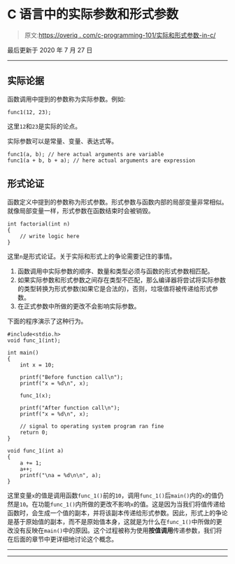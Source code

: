 # C 语言中的实际参数和形式参数

> 原文:[https://overiq . com/c-programming-101/实际和形式参数-in-c/](https://overiq.com/c-programming-101/actual-and-formal-arguments-in-c/)

最后更新于 2020 年 7 月 27 日

* * *

## 实际论据

函数调用中提到的参数称为实际参数。例如:

```
func1(12, 23);

```

这里`12`和`23`是实际的论点。

实际参数可以是常量、变量、表达式等。

```
func1(a, b); // here actual arguments are variable
func1(a + b, b + a); // here actual arguments are expression

```

## 形式论证

函数定义中提到的参数称为形式参数。形式参数与函数内部的局部变量非常相似。就像局部变量一样，形式参数在函数结束时会被销毁。

```
int factorial(int n)
{
    // write logic here
}

```

这里`n`是形式论证。关于实际和形式上的争论需要记住的事情。

1.  函数调用中实际参数的顺序、数量和类型必须与函数的形式参数相匹配。
2.  如果实际参数和形式参数之间存在类型不匹配，那么编译器将尝试将实际参数的类型转换为形式参数(如果它是合法的)，否则，垃圾值将被传递给形式参数。
3.  在正式参数中所做的更改不会影响实际参数。

下面的程序演示了这种行为。

```
#include<stdio.h>
void func_1(int);

int main()
{
    int x = 10;

    printf("Before function call\n");
    printf("x = %d\n", x);

    func_1(x);

    printf("After function call\n");
    printf("x = %d\n", x);

    // signal to operating system program ran fine
    return 0;
}

void func_1(int a)
{
    a += 1;
    a++;
    printf("\na = %d\n\n", a);
}

```

这里变量`x`的值是调用函数`func_1()`前的`10`，调用`func_1()`后`main()`内的`x`的值仍然是`10`。在功能`func_1()`内所做的更改不影响`x`的值。这是因为当我们将值传递给函数时，会生成一个值的副本，并将该副本传递给形式参数。因此，形式上的争论是基于原始值的副本，而不是原始值本身，这就是为什么在`func_1()`中所做的更改没有反映在`main()`中的原因。这个过程被称为使用**按值调用**传递参数，我们将在后面的章节中更详细地讨论这个概念。

* * *

* * *